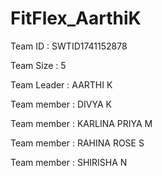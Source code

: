 # FitFlex_AarthiK

Team ID : SWTID1741152878

Team Size : 5

Team Leader : AARTHI K

Team member : DIVYA K

Team member : KARLINA PRIYA M

Team member : RAHINA ROSE S

Team member : SHIRISHA N
